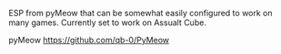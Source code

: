 ESP from pyMeow that can be somewhat easily configured to work on many games. Currently set to work on Assualt Cube.

pyMeow https://github.com/qb-0/PyMeow
